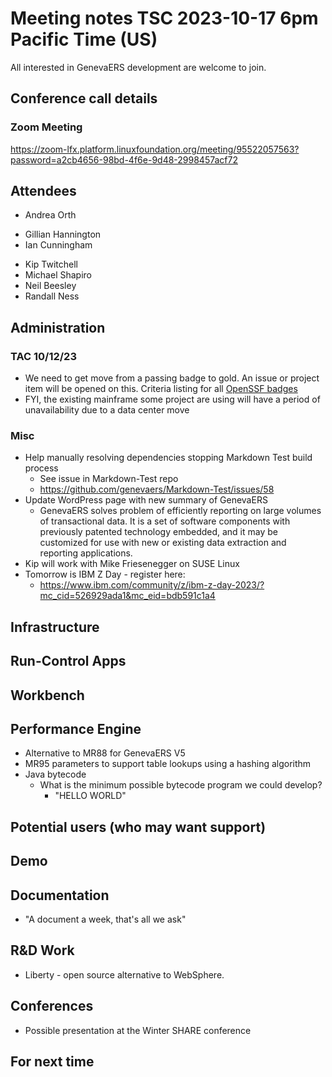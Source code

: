 # Meeting notes TSC 2023-10-17 6pm Pacific Time (US)
All interested in GenevaERS development are welcome to join.
## Conference call details
### Zoom Meeting
https://zoom-lfx.platform.linuxfoundation.org/meeting/95522057563?password=a2cb4656-98bd-4f6e-9d48-2998457acf72
## Attendees 
- Andrea Orth
<!-- - Bob McCormack -->
<!-- - Eugene Morrow -->
- Gillian Hannington
- Ian Cunningham
<!-- - Jeff Horner --> 
- Kip Twitchell 
- Michael Shapiro
- Neil Beesley 
- Randall Ness
## Administration

### TAC 10/12/23

- We need to get move from a passing badge to gold. An issue or project item will be opened on this. Criteria listing for all [OpenSSF badges](https://www.bestpractices.dev/en/criteria)
- FYI, the existing mainframe some project are using will have a period of unavailability due to a data center move

### Misc
- Help manually resolving dependencies stopping Markdown Test build process
  - See issue in Markdown-Test repo  
  - https://github.com/genevaers/Markdown-Test/issues/58
- Update WordPress page with new summary of GenevaERS
  - GenevaERS solves problem of efficiently reporting on large volumes of transactional data. It is a set of software components with previously patented technology embedded, and it may be customized for use with new or existing data extraction and reporting applications.
- Kip will work with Mike Friesenegger on SUSE Linux
- Tomorrow is IBM Z Day - register here: 
  - https://www.ibm.com/community/z/ibm-z-day-2023/?mc_cid=526929ada1&mc_eid=bdb591c1a4

## Infrastructure
## Run-Control Apps
## Workbench
## Performance Engine
- Alternative to MR88 for GenevaERS V5
- MR95 parameters to support table lookups using a hashing algorithm  
- Java bytecode 
  - What is the minimum possible bytecode program we could develop?
    - "HELLO WORLD"
## Potential users (who may want support)
## Demo
## Documentation
- "A document a week, that's all we ask" 
## R&D Work
- Liberty - open source alternative to WebSphere.
## Conferences 
- Possible presentation at the Winter SHARE conference 
## For next time 
